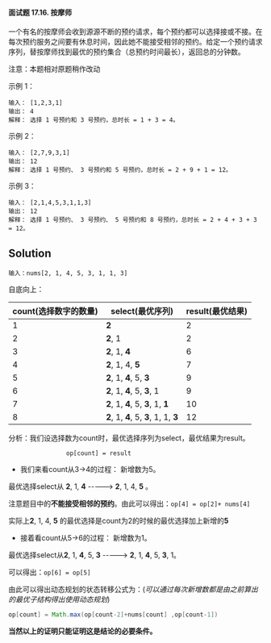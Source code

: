 #### 面试题 17.16. 按摩师

一个有名的按摩师会收到源源不断的预约请求，每个预约都可以选择接或不接。在每次预约服务之间要有休息时间，因此她不能接受相邻的预约。给定一个预约请求序列，替按摩师找到最优的预约集合（总预约时间最长），返回总的分钟数。

注意：本题相对原题稍作改动

示例 1：

```
输入： [1,2,3,1]
输出： 4
解释： 选择 1 号预约和 3 号预约，总时长 = 1 + 3 = 4。
```

示例 2：

```
输入： [2,7,9,3,1]
输出： 12
解释： 选择 1 号预约、 3 号预约和 5 号预约，总时长 = 2 + 9 + 1 = 12。
```

示例 3：

```
输入： [2,1,4,5,3,1,1,3]
输出： 12
解释： 选择 1 号预约、 3 号预约、 5 号预约和 8 号预约，总时长 = 2 + 4 + 3 + 3 = 12。
```



## Solution

```
输入：nums[2, 1, 4, 5, 3, 1, 1, 3]
```

自底向上：

| count(选择数字的数量) | select(最优序列)                       | result(最优结果) |
| --------------------- | -------------------------------------- | ---------------- |
| 1                     | **2**                                  | 2                |
| 2                     | **2**, 1                               | 2                |
| 3                     | **2**, 1, **4**                        | 6                |
| 4                     | **2**, 1, 4, **5**                     | 7                |
| 5                     | **2**, 1, **4**, 5, **3**              | 9                |
| 6                     | **2**, 1, **4**, 5, **3**, 1           | 9                |
| 7                     | **2**, 1, **4**, 5, **3**, 1, **1**    | 10               |
| 8                     | **2**, 1, **4**, 5, **3**, 1, 1, **3** | 12               |

​	分析：我们设选择数为count时，最优选择序列为select，最优结果为result。

```
				op[count] = result
```

- 我们来看count从3->4的过程： 新增数为5。

最优选择select从   **2**, 1, **4**  ----->  **2**, 1, 4, **5** 。

注意题目中的**不能接受相邻的预约**。由此可以得出：`op[4] = op[2]+ nums[4]`

实际上**2**, 1, 4, **5** 的最优选择是count为2的时候的最优选择加上新增的**5**

- 接着看count从5->6的过程： 新增数为1。

最优选择select从**2**, 1, **4**, 5, **3** -----> **2**, 1, **4**, 5, **3**, 1。

可以得出：`op[6] = op[5]`



由此可以得出动态规划的状态转移公式为：(*可以通过每次新增数都是由之前算出的最优子结构得出使用动态规划*)

```java
op[count] = Math.max(op[count-2]+nums[count] ,op[count-1])
```







**当然以上的证明只能证明这是结论的必要条件。**









